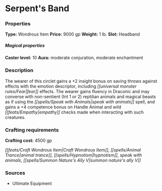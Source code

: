 ﻿---
Title: "Serpent's Band"
Type: "Wondrous Item"
Price: "9000 gp"
Weight: "1 lb."
Slot: "Headband"
Caster level: "10"
Aura: "moderate conjuration, moderate enchantment"
Description: |
  "The wearer of this circlet gains a +2 insight bonus on saving throws against effects with the emotion descriptor, including fear effects. The wearer gains fluency in Draconic and may converse with non-sentient (Int 1 or 2) reptilian animals and magical beasts as if using the _speak with animals_ spell, and gains a +4 competence bonus on Handle Animal and wild empathy checks made when interacting with such creatures."
Crafting cost: "4500 gp"
Sources: "['Ultimate Equipment']"
---

# Serpent's Band

### Properties

**Type:** Wondrous Item **Price:** 9000 gp **Weight:** 1 lb. **Slot:** Headband

##### Magical properties

**Caster level:** 10 **Aura:** moderate conjuration, moderate enchantment

### Description

The wearer of this circlet gains a +2 insight bonus on saving throws against effects with the emotion descriptor, including _[[universal monster rules/Fear|fear]]_ effects. The wearer gains fluency in Draconic and may converse with non-sentient (Int 1 or 2) reptilian animals and magical beasts as if using the _[[spells/Speak with Animals|speak with animals]]_ spell, and gains a +4 competence bonus on Handle Animal and wild _[[feats/Empathy|empathy]]_ checks made when interacting with such creatures.

### Crafting requirements

**Crafting cost:** 4500 gp

_[[feats/Craft Wondrous Item|Craft Wondrous Item]]_, _[[spells/Animal Trance|animal trance]]_, _[[spells/Hypnotism|hypnotism]]_, _speak with animals_, _[[spells/Summon Nature's Ally V|summon nature's ally V]]_

### Sources

* Ultimate Equipment